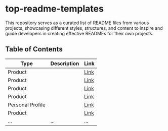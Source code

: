# top-readme-templates

This repository serves as a curated list of README files from various projects, showcasing different styles, structures, and content to inspire and guide developers in creating effective READMEs for their own projects.



## Table of Contents

| Type        | Description           | Link                                     |
|-----------------|-----------------------|------------------------------------------|
| Product        |  | [Link](./README-TEMPLATE1.md)            |
| Product        |  | [Link](./README-TEMPLATE2.md)            |
| Product        |  | [Link](./README-TEMPLATE3.md)           |
| Product        |  | [Link](./README-TEMPLATE4.md)           |
| Personal Profile        |  | [Link](./README-TEMPLATE5.md)           |
| Product        |  | [Link](./README-TEMPLATE1-LITE.md)           |
| ...             | ...                   | ...                                      |

